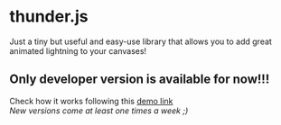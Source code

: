 # thunder.js
Just a tiny but useful and easy-use library that allows you to add great animated lightning to your canvases!
## Only developer version is available for now!!!
Check how it works following this [demo link](https://ttonightt.github.io/)
<br>_New versions come at least one times a week ;)_
